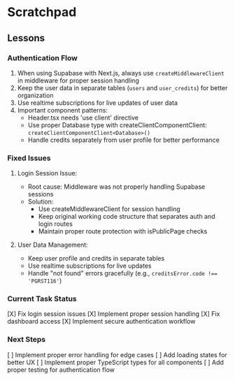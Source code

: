 # Scratchpad

## Lessons

### Authentication Flow
1. When using Supabase with Next.js, always use `createMiddlewareClient` in middleware for proper session handling
2. Keep the user data in separate tables (`users` and `user_credits`) for better organization
3. Use realtime subscriptions for live updates of user data
4. Important component patterns:
   - Header.tsx needs 'use client' directive
   - Use proper Database type with createClientComponentClient: `createClientComponentClient<Database>()`
   - Handle credits separately from user profile for better performance

### Fixed Issues
1. Login Session Issue:
   - Root cause: Middleware was not properly handling Supabase sessions
   - Solution: 
     - Use createMiddlewareClient for session handling
     - Keep original working code structure that separates auth and login routes
     - Maintain proper route protection with isPublicPage checks

2. User Data Management:
   - Keep user profile and credits in separate tables
   - Use realtime subscriptions for live updates
   - Handle "not found" errors gracefully (e.g., `creditsError.code !== 'PGRST116'`)

### Current Task Status
[X] Fix login session issues
[X] Implement proper session handling
[X] Fix dashboard access
[X] Implement secure authentication workflow

### Next Steps
[ ] Implement proper error handling for edge cases
[ ] Add loading states for better UX
[ ] Implement proper TypeScript types for all components
[ ] Add proper testing for authentication flow
